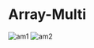 # Array-Multi
![am1](https://cloud.githubusercontent.com/assets/22170389/22404176/52c7241c-e65e-11e6-8261-96332a393ba8.png)
![am2](https://cloud.githubusercontent.com/assets/22170389/22404177/52f67078-e65e-11e6-9583-b253831ef067.png)
